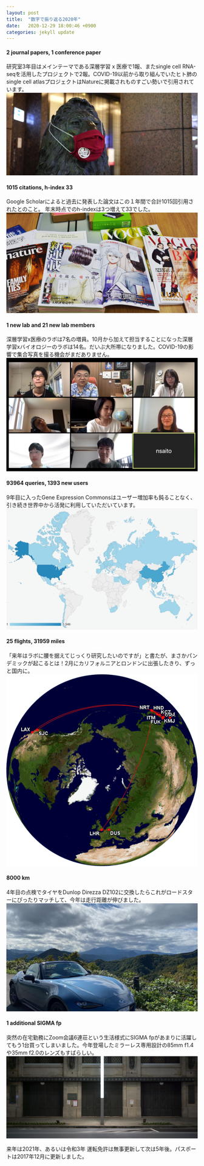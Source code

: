 ```yaml
---
layout: post
title:  "数字で振り返る2020年"
date:   2020-12-29 18:00:46 +0900
categories: jekyll update
---
```

#### 2 journal papers, 1 conference paper
研究室3年目はメインテーマである深層学習 x 医療で1報、またsingle cell RNA-seqを活用したプロジェクトで2報。COVID-19以前から取り組んでいたヒト肺のsingle cell atlasプロジェクトはNatureに掲載されものすごい勢いで引用されています。
![My helpful screenshot](/assets/ar_2020_1.png)

#### 1015 citations, h-index 33
Google Scholarによると過去に発表した論文はこの１年間で合計1015回引用されたとのこと。 年末時点でのh-indexは3つ増えて33でした。
![My helpful screenshot](/assets/ar_2020_2.png)

#### 1 new lab and 21 new lab members
深層学習x医療のラボは7名の増員。10月から加えて担当することになった深層学習xバイオロジーのラボは14名。だいぶ大所帯になりました。COVID-19の影響で集合写真を撮る機会がまだありません。
![My helpful screenshot](/assets/ar_2020_3.png)

#### 93964 queries, 1393 new users
9年目に入ったGene Expression Commonsはユーザー増加率も鈍ることなく、引き続き世界中から活発に利用していただいています。
![My helpful screenshot](/assets/ar_2020_4.png)

#### 25 flights, 31959 miles
「来年はラボに腰を据えてじっくり研究したいのですが」と書たが、まさかパンデミックが起こるとは！2月にカリフォルニアとロンドンに出張したきり、ずっと国内に。
![My helpful screenshot](/assets/ar_2020_5.png)

#### 8000 km
4年目の点検でタイヤをDunlop Direzza DZ102に交換したらこれがロードスターにぴったりマッチして、今年は走行距離が伸びました。
![My helpful screenshot](/assets/ar_2020_6.png)

#### 1 additional SIGMA fp
突然の在宅勤務にZoom会議6連荘という生活様式にSIGMA fpがあまりに活躍してもう1台買ってしまいました。今年登場したミラーレス専用設計の85mm f1.4や35mm f2.0のレンズもすばらしい。
![My helpful screenshot](/assets/ar_2020_7.png)

来年は2021年、あるいは令和3年
運転免許は無事更新して次は5年後。パスポートは2017年12月に更新しました。